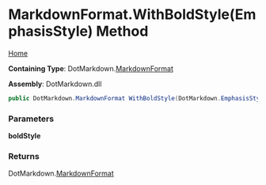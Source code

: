 # MarkdownFormat\.WithBoldStyle\(EmphasisStyle\) Method

[Home](../../../README.md)

**Containing Type**: DotMarkdown\.[MarkdownFormat](../README.md)

**Assembly**: DotMarkdown\.dll

```csharp
public DotMarkdown.MarkdownFormat WithBoldStyle(DotMarkdown.EmphasisStyle boldStyle)
```

### Parameters

**boldStyle**

### Returns

DotMarkdown\.[MarkdownFormat](../README.md)

